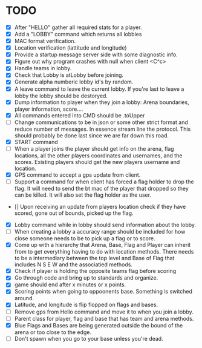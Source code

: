 TODO
====

- [X] After "HELLO" gather all required stats for a player. 
- [x] Add a "LOBBY" command which returns all lobbies
- [x] MAC format verification.
- [x] Location verification (lattitude and longitude)
- [x] Provide a startup message server side with some diagnostic info.
- [x] Figure out why program crashes with null when client <C^c>
- [x] Handle teams in lobby.
- [x] Check that Lobby is atLobby before joining. 
- [x] Generate alpha numberic lobby id's by random. 
- [x] A leave command to leave the current lobby. If you're last to leave a lobby the lobby should be destoryed. 
- [X] Dump information to player when they join a lobby: Arena boundaries, player information, score....
- [X] All commands entered into CMD should be .toUpper
- [ ] Change communications to be in json or some other strict format   and reduce number of messages. In essence stream line the protocol. This should probably be done last since we are far down this road. 
- [x] START command 
- [ ] When a player joins the player should get info on the arena, flag   locations, all the other players coordinates and usernames, and the scores. Existing players should get the new players username and location. 
- [x] GPS command to accept a gps update from client.
- [ ] Support a command for when client has forced a flag holder to drop the flag. It will need to send the bt mac of the player that dropped so they can be killed. It will also set the flag holder as the user. 
- [\] Upon receiving an update from players location check if they have scored, gone out of bounds, picked up the flag. 
- [x] Lobby command while in lobby should send information about the lobby. 
- [ ] When creating a lobby a accuracy range should be included for how close someone needs to be to pick up a flag or to score. 
- [x] Come up with a hierarchy that Arena, Base, Flag and Player can inherit from to get everything having to do with location methods. There needs to be a intermediary between the top level and Base of Flag that includes N S E W and the associatied methods. 
- [x] Check if player is holding the opposite teams flag before scoring
- [x] Go through code and bring up to standards and organize. 
- [x] game should end after x minutes or x points.
- [x] Scoring points when going to oppoonents base. Something is
  switched around. 
- [x] Latitude, and longitude is flip flopped on flags and bases. 
- [ ] Remove gps from Hello command and move it to when you join a
  lobby.
- [ ] Parent class for player, flag and base that has team and arena
  methods.
- [x] Blue Flags and Bases are being generated outside the bound of the arena or too close to the edge.
- [ ] Don't spawn when you go to your base unless you're dead.
